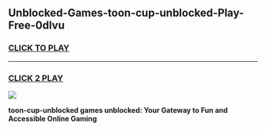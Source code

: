 
## Unblocked-Games-toon-cup-unblocked-Play-Free-0dlvu
<h3>
<a href="https://premium76.site?title=toon-cup-unblocked&ref=23A">CLICK TO PLAY</a></h3>
<hr>

<h3>
<a href="https://premium76.site?title=toon-cup-unblocked&ref=23A">CLICK 2 PLAY</a>
  
</h3>

<a href="https://premium76.site?title=toon-cup-unblocked&ref=23A"><img src="https://clearcache.store/games.png"></a>


**toon-cup-unblocked games unblocked: Your Gateway to Fun and Accessible Online Gaming**
